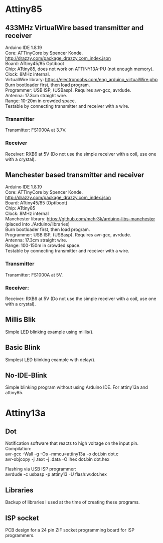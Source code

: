 # Attiny85

## 433MHz VirtualWire based transmitter and receiver
Arduino IDE 1.8.19  
Core: ATTinyCore by Spencer Konde. http://drazzy.com/package_drazzy.com_index.json  
Board: ATtiny45/85 Optiboot  
Chip: ATtiny85, does not work on ATTINY13A-PU (not enough memory).  
Clock: 8MHz internal.  
VirtualWire library: https://electronoobs.com/eng_arduino_virtualWire.php  
Burn bootloader first, then load program.  
Programmer: USB ISP, (USBasp). Requires avr-gcc, avrdude.  
Antenna: 17.3cm straight wire.  
Range: 10-20m in crowded space.  
Testable by connecting transmitter and receiver with a wire.

### Transmitter
Transmitter: FS1000A at 3.7V.

### Receiver
Receiver: RXB6 at 5V (Do not use the simple receiver with a coil, use one with a crystal).

## Manchester based transmitter and receiver
Arduino IDE 1.8.19  
Core: ATTinyCore by Spencer Konde. http://drazzy.com/package_drazzy.com_index.json  
Board: ATtiny45/85 (Optiboot)  
Chip: ATtiny85  
Clock: 8MHz internal  
Manchester library: https://github.com/mchr3k/arduino-libs-manchester (placed into ./Arduino/libraries)  
Burn bootloader first, then load program.  
Programmer: USB ISP, (USBasp). Requires avr-gcc, avrdude.  
Antenna: 17.3cm straight wire.  
Range: 100-150m in crowded space.  
Testable by connecting transmitter and receiver with a wire.  

### Transmitter
Transmitter: FS1000A at 5V. 

### Receiver:
Receiver: RXB6 at 5V (Do not use the simple receiver with a coil, use one with a crystal).

## Millis Blik
Simple LED blinking example using millis().

## Basic Blink
Simplest LED blinking example with delay().

## No-IDE-Blink
Simple blinking program without using Arduino IDE. For attiny13a and attiny85.

# Attiny13a

## Dot
Notification software that reacts to high voltage on the input pin.  
Compilation:  
avr-gcc -Wall -g -Os -mmcu=attiny13a -o dot.bin dot.c  
avr-objcopy -j .text -j .data -O ihex dot.bin dot.hex  
  
Flashing via USB ISP programmer:  
avrdude -c usbasp -p attiny13 -U flash:w:dot.hex  

## Libraries
Backup of libraries I used at the time of creating these programs.  

## ISP socket
PCB design for a 24 pin ZIF socket programming board for ISP programmers.
